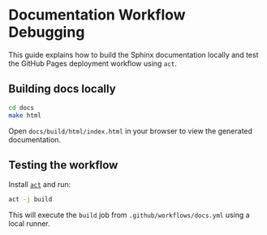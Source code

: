 # Documentation Workflow Debugging

This guide explains how to build the Sphinx documentation locally and test the GitHub Pages deployment workflow using `act`.

## Building docs locally

```bash
cd docs
make html
```

Open `docs/build/html/index.html` in your browser to view the generated documentation.

## Testing the workflow

Install [`act`](https://github.com/nektos/act) and run:

```bash
act -j build
```

This will execute the `build` job from `.github/workflows/docs.yml` using a local runner.
